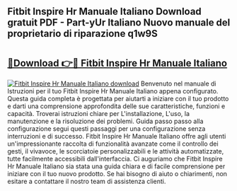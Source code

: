 ## Fitbit Inspire Hr Manuale Italiano Download gratuit PDF - Part-yUr Italiano Nuovo manuale del proprietario di riparazione q1w9S

# <h2><a href="http://dfd3rf2.blite.top/?on=Fitbit+Inspire+Hr+Manuale+Italiano">🔗Download 👉🔴 Fitbit Inspire Hr Manuale Italiano</a></h2>

[![Fitbit Inspire Hr Manuale Italiano download](https://i.imgur.com/lujVjoI.png)](http://dfd3rf2.blite.top/?on=Fitbit+Inspire+Hr+Manuale+Italiano)
Benvenuto nel manuale di Istruzioni per il tuo Fitbit Inspire Hr Manuale Italiano appena configurato. Questa guida completa è progettata per aiutarti a iniziare con il tuo prodotto e darti una comprensione approfondita delle sue caratteristiche, funzioni e capacità. Troverai istruzioni chiare per L'installazione, L'uso, la manutenzione e la risoluzione dei problemi. Guida passo passo alla configurazione segui questi passaggi per una configurazione senza interruzioni e di successo. Fitbit Inspire Hr Manuale Italiano offre agli utenti un'impressionante raccolta di funzionalità avanzate come il controllo dei gesti, il vivavoce, le scorciatoie personalizzabili e le attività automatizzate, tutte facilmente accessibili dall'interfaccia. Ci auguriamo che Fitbit Inspire Hr Manuale Italiano sia stata una guida chiara e di facile comprensione per iniziare con il tuo nuovo prodotto. Se hai bisogno di aiuto o chiarimenti, non esitare a contattare il nostro team di assistenza clienti.

